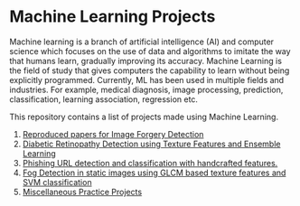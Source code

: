 # Machine Learning Projects

Machine learning is a branch of artificial intelligence (AI) and computer science which focuses on the use of data and algorithms to imitate the way that humans learn, gradually improving its accuracy. Machine Learning is the field of study that gives computers the capability to learn without being explicitly programmed. Currently, ML has been used in multiple fields and industries. For example, medical diagnosis, image processing, prediction, classification, learning association, regression etc.

This repository contains a list of projects made using Machine Learning.

1. [Reproduced papers for Image Forgery Detection](https://github.com/umar07/Image_Forgery_Detection)
2. [Diabetic Retinopathy Detection using Texture Features and Ensemble Learning](https://github.com/umar07/Diabetic_Retinopathy_Detection)
3. [Phishing URL detection and classification with handcrafted features.](https://github.com/umar07/Phishing_URL_Detection)
4. [Fog Detection in static images using GLCM based texture features and SVM classification](https://github.com/umar07/Fog_Detection_using_GLCM_Features)
5. [Miscellaneous Practice Projects](https://github.com/umar07/Miscellaneous_ML)


